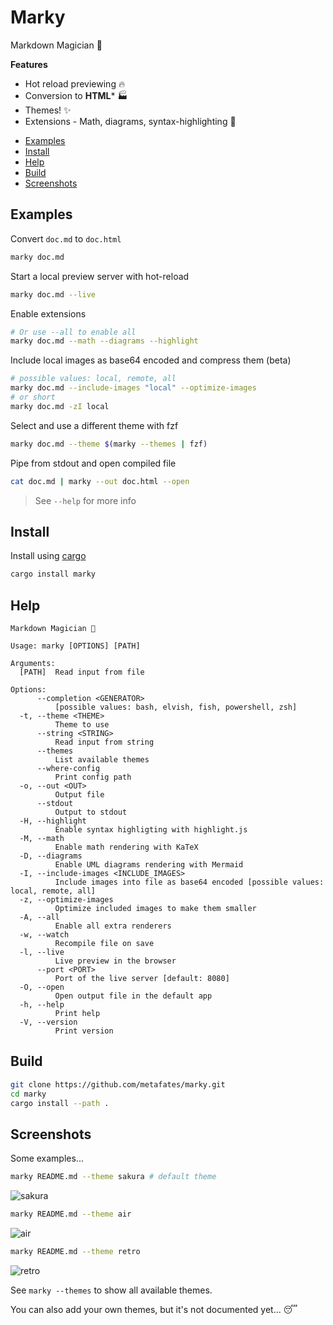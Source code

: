 # Marky

Markdown Magician 🧙

**Features**

- Hot reload previewing 🔥
- Conversion to **HTML***  🏭
- Themes! ✨
- Extensions - Math, diagrams, syntax-highlighting 🧩

<!--toc:start-->
- [Examples](#examples)
- [Install](#install)
- [Help](#help)
- [Build](#build)
- [Screenshots](#screenshots)
<!--toc:end-->

## Examples

Convert `doc.md` to `doc.html`

```bash
marky doc.md
```

Start a local preview server with hot-reload 

```bash
marky doc.md --live
```

Enable extensions

```bash
# Or use --all to enable all
marky doc.md --math --diagrams --highlight
```

Include local images as base64 encoded and compress them (beta)

```bash
# possible values: local, remote, all
marky doc.md --include-images "local" --optimize-images
# or short
marky doc.md -zI local
```

Select and use a different theme with fzf

```bash
marky doc.md --theme $(marky --themes | fzf)
```

Pipe from stdout and open compiled file

```bash
cat doc.md | marky --out doc.html --open
```

> See `--help` for more info

## Install

Install using [cargo](https://doc.rust-lang.org/cargo/getting-started/installation.html)

```bash
cargo install marky
```

## Help

```
Markdown Magician 🧙

Usage: marky [OPTIONS] [PATH]

Arguments:
  [PATH]  Read input from file

Options:
      --completion <GENERATOR>
          [possible values: bash, elvish, fish, powershell, zsh]
  -t, --theme <THEME>
          Theme to use
      --string <STRING>
          Read input from string
      --themes
          List available themes
      --where-config
          Print config path
  -o, --out <OUT>
          Output file
      --stdout
          Output to stdout
  -H, --highlight
          Enable syntax highligting with highlight.js
  -M, --math
          Enable math rendering with KaTeX
  -D, --diagrams
          Enable UML diagrams rendering with Mermaid
  -I, --include-images <INCLUDE_IMAGES>
          Include images into file as base64 encoded [possible values: local, remote, all]
  -z, --optimize-images
          Optimize included images to make them smaller
  -A, --all
          Enable all extra renderers
  -w, --watch
          Recompile file on save
  -l, --live
          Live preview in the browser
      --port <PORT>
          Port of the live server [default: 8080]
  -O, --open
          Open output file in the default app
  -h, --help
          Print help
  -V, --version
          Print version
```

## Build

```bash
git clone https://github.com/metafates/marky.git
cd marky
cargo install --path .
```

## Screenshots

Some examples...

```bash
marky README.md --theme sakura # default theme
```
![sakura](https://user-images.githubusercontent.com/62389790/216391306-ecd73229-6342-4a79-8f7f-5f632a231a6f.png)

```bash
marky README.md --theme air
```
![air](https://user-images.githubusercontent.com/62389790/216391415-46ca090a-801d-423e-a523-dc3e59ed1f77.png)

```bash
marky README.md --theme retro
```
![retro](https://user-images.githubusercontent.com/62389790/216391465-ddfff1ad-3cd6-43b8-a193-fc9c664ec018.png)


See `marky --themes` to show all available themes.

You can also add your own themes, but it's not documented yet... 😴
